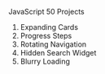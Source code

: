 JavaScript 50 Projects

1. Expanding Cards
2. Progress Steps
3. Rotating Navigation
4. Hidden Search Widget
5. Blurry Loading
